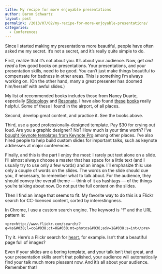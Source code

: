 ```yaml
---
title: My recipe for more enjoyable presentations
author: Baron Schwartz
layout: post
permalink: /2013/07/02/my-recipe-for-more-enjoyable-presentations/
categories:
  - Conferences
---
```

Since I started making my presentations more beautiful, people have often asked me my secret. It&#8217;s not a secret, and it&#8217;s really quite simple to do.

First, realize that it&#8217;s not about you. It&#8217;s about your audience. Now, get *and read* a few good books on presentations. Your presentations, and your presentation skills, need to be good. You can&#8217;t just make things beautiful to compensate for badness in other areas. This is something I&#8217;m always working on. (On the other hand, many a great presenter has doomed him/herself with awful slides.)

My list of recommended books includes those from Nancy Duarte, especially [Slide:ology][1] and [Resonate][2]. I have also found [these][3] [books][4] really helpful. Some of these I found in the airport, of all places.

Second, develop great content, and practice it. See the books above.

Third, use a good professionally-designed template. Pay $30 for crying out loud. Are you a graphic designer? No? How much is your time worth? I&#8217;ve [bought Keynote templates from Keynote Pro][5] among other places. I&#8217;ve also hired people to help build custom slides for important talks, such as keynote addresses at major conferences.

Finally, and this is the part I enjoy the most: I rarely put text alone on a slide. I&#8217;ll almost always choose a master that has space for a little text (and I usually try to use only a few words) and an image. I&#8217;ll emphasize this: use only a couple of words on the slides. The words on the slide should cue you, if necessary, to remember what to talk about. For the audience, they should convey the overall theme &#8212; think of it as hashtags &#8212; of the things you&#8217;re talking about now. Do not put the full content on the slides.

Then I find an image that seems to fit. My favorite way to do this is a Flickr search for CC-licensed content, sorted by interestingness.

In Chrome, I use a custom search engine. The keyword is &#8220;f&#8221; and the URL pattern is:

`<pre>http://www.flickr.com/search/?q=%s&#038;l=cc&#038;ct=0&#038;mt=photos&#038;adv=1&#038;s=int</pre>`

Try it. Here&#8217;s a Flickr search for [heart][6], for example. Isn&#8217;t that a beautiful page full of images?

Even if your slides are a boring template, and your talk isn&#8217;t that great, and your presentation skills aren&#8217;t that polished, your audience will automatically find your talk much more pleasant now. And it&#8217;s all about your audience. Remember that!

 [1]: http://www.amazon.com/slide-ology-Science-Creating-Presentations/dp/0596522347/?tag=xaprb-20
 [2]: http://www.amazon.com/Resonate-Present-Stories-Transform-Audiences/dp/0470632011/?tag=xaprb-20
 [3]: http://www.amazon.com/TJ-Walkers-Secret-Foolproof-Presentations/dp/1929774885/?tag=xaprb-20
 [4]: http://www.amazon.com/Confessions-Public-Speaker-English/dp/1449301959/?tag=xaprb-20
 [5]: http://www.keynotepro.com/
 [6]: http://www.flickr.com/search/?q=heart&#038;l=cc&#038;ct=0&#038;mt=photos&#038;adv=1&#038;s=int